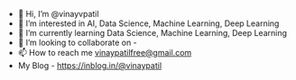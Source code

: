 - 👋 Hi, I’m @vinayvpatil
- 👀 I’m interested in AI, Data Science, Machine Learning, Deep Learning
- 🌱 I’m currently learning Data Science, Machine Learning, Deep Learning
- 💞️ I’m looking to collaborate on -
- 📫 How to reach me vinaypatilfree@gmail.com
- My Blog - https://inblog.in/@vinaypatil

<!---
vinayvpatil/vinayvpatil is a ✨ special ✨ repository because its `README.md` (this file) appears on your GitHub profile.
You can click the Preview link to take a look at your changes.
--->
